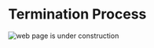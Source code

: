# Termination Process

![web page is under construction](https://docimages.blob.core.chinacloudapi.cn/images/commingsoon20210514.jpg)
